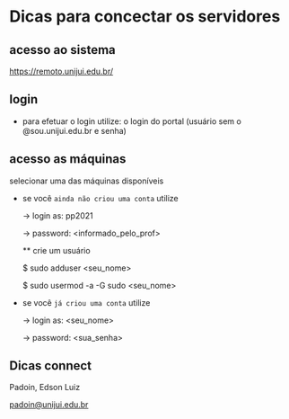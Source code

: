 # Dicas para concectar os servidores 


## acesso ao sistema

https://remoto.unijui.edu.br/

## login

* para efetuar o login utilize: o login do portal (usuário sem o @sou.unijui.edu.br e senha)


## acesso as máquinas

selecionar uma das máquinas disponíveis

* se você `ainda não criou uma conta` utilize

	-> login as: pp2021

	-> password: <informado_pelo_prof>

 	** crie um usuário

	$ sudo adduser <seu_nome>

	$ sudo usermod -a -G sudo <seu_nome>

* se você `já criou uma conta` utilize

	-> login as: <seu_nome>

	-> password: <sua_senha>



## Dicas connect

Padoin, Edson Luiz

<email style="color:red">padoin@unijui.edu.br</email>
